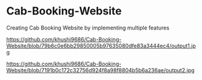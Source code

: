 # Cab-Booking-Website
Creating Cab Booking Website by implementing multiple features 


https://github.com/khushi9686/Cab-Booking-Website/blob/79b6c0e6bb29850005b97635080dfe83a3444ec4/output1.jpg

https://github.com/khushi9686/Cab-Booking-Website/blob/7191b0c172c32756d924f8a98f8804b5b6a236ae/output2.jpg
